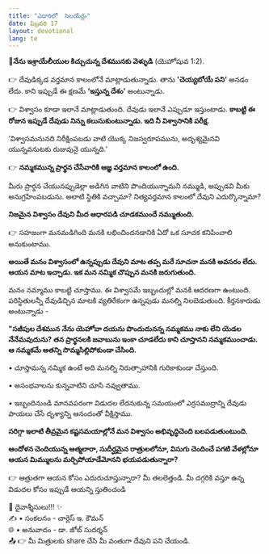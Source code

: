 ```yaml
---
title: "ఎడారిలో  సెలయేర్లు"
date: ఫిబ్రవరి 17
layout: devotional
lang: te
---
```


**📖నేను ఇశ్రాయేలీయుల కిచ్చుచున్న దేశమునకు వెళ్ళుడి**
(యెహోషువ 1:2).

👉 దేవుడిక్కడ వర్తమాన కాలంలోనే మాట్లాడుతున్నాడు. తాను **'చెయ్యబోయే పని'** అనడం లేదు. కాని ఇప్పుడే ఈ క్షణమే **‘ఇస్తున్న దేశం'** అంటున్నాడు. 

👉 విశ్వాసం కూడా ఇలానే మాట్లాడుతుంది. దేవుడు ఇలానే ఎప్పుడూ ఇస్తుంటాడు. **కాబట్టి ఈ రోజున ఇప్పుడే దేవుడు నిన్ను కలుసుకుంటున్నాడు. ఇది నీ విశ్వాసానికి పరీక్ష.**

  ‘విశ్వాసమనునది నిరీక్షింపబడు వాటి యొక్క నిజస్వరూపమును, అదృశ్యమైనవి యున్నవనుటకు రుజువునై యున్నది.' 

👉 **నమ్మకమున్న ప్రార్థన చేసేవారికి ఆజ్ఞ వర్తమాన కాలంలో ఉంది.**

 మీరు ప్రార్థన చేయునప్పుడెల్లా అడిగిన వాటిని పొందియున్నామని నమ్ముడి, అప్పుడవి మీకు అనుగ్రహింపబడును. అలాటి స్థితికి వచ్చామా? నిత్యవర్తమాన కాలంలో దేవుని ఎదుర్కొన్నామా?

**నిజమైన విశ్వాసం దేవుని మీద ఆధారపడి చూడకముందే నమ్ముతుంది.**

👉  సహజంగా మనమడిగింది మనకి లభించిందనడానికి ఏదో ఒక సూచక కనిపించాలి అనుకుంటాము. 

**అయితే మనం విశ్వాసంలో ఉన్నప్పుడు దేవుని మాట తప్ప మరే సూచనా మనకి అవసరం లేదు. ఆయన మాట ఇచ్చాడు. ఇక మన నమ్మిక చొప్పున  మనకి జరుగుతుంది.**

 మనం నమ్మాము కాబట్టి చూస్తాము. ఈ విశ్వాసమే ఇబ్బందుల్లో మనకి ఆదరణగా ఉంటుంది. పరిస్థితులన్నీ దేవుడిచ్చిన మాటకి వ్యతిరేకంగా ఉన్నపుడు మనల్ని నిలబెడుతుంది. కీర్తనకారుడు అంటున్నాడు - 

**"సజీపుల దేశమున నేను యెహోవా దయను పొందుదునన్న నమ్మకము నాకు లేని యెడల నేనేమవుదును? తన ప్రార్థనలకి జవాబును ఇంకా చూడలేదు కాని చూస్తానని నమ్మకముంచాడు. ఆ నమ్మకమే అతన్ని సొమ్మసిల్లిపోకుండా చేసింది.**

▪ చూస్తామన్న నమ్మిక ఉంటే అది మనల్ని నిరుత్సాహానికి గురికాకుండా చేస్తుంది.

▪ అసంభవాలను కున్నవాటిని చూసి నవ్వుతాము. 

▪ ఇబ్బందినుండి మానవపరంగా విడుదల లేదనుకున్న సమయంలో ఎర్రసముద్రాన్ని దేవుడు పాయలు చేసే దృశ్యాన్ని ఆనందంతో వీక్షిస్తాము.
 
**సరిగ్గా ఇలాటి తీవ్రమైన కష్టసమయాల్లోనే మన విశ్వాసం అభివృద్ధిచెంది బలపడుతుంటుంది.**

**ఆందోళన చెందియున్న ఆత్మలారా, సుదీర్ఘమైన రాత్రులలోనూ, విసుగు చెందించే పగటి వేళల్లోనూ ఆయన మిమ్ములను మర్చిపోయాడేమోనని భయపడుతున్నారా?**

👉 ఆత్రుతగా ఆయన కోసం ఎదురుచూస్తున్నారా? మీ తలలెత్తండి. మీ దగ్గరికి వస్తూ ఉన్న విడుదల కోసం ఇప్పుడే ఆయన్ని స్తుతించండి

<div class="blessing">🙏 <span class="bless-text">దైవాశ్శీసులు!!!</span> ✨</div>

<div class="credit">✍️ <span class="credit-text">▪ సంకలనం - చార్లెస్ ఇ. కౌమన్</span></div>
<div class="credit">🌐 <span class="credit-text">▪ అనువాదం - డా. జోబ్ సుదర్శన్</span></div>


<div class="share">📤 👉 <span class="share-text">మీ మిత్రులకు share చేసి మీ వంతుగా దేవుని పని చేయండి.</span></div>
